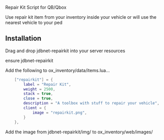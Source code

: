 Repair Kit Script for QB/Qbox

Use repair kit item from your inventory inside your vehicle or will use the nearest vehicle to your ped

## Installation

Drag and drop jdbnet-repairkit into your server resources

ensure jdbnet-repairkit

Add the following to ox_inventory/data/items.lua...

```lua
	["repairkit"] = {
		label = "Repair Kit",
		weight = 2500,
		stack = true,
		close = true,
		description = "A toolbox with stuff to repair your vehicle",
		client = {
			image = "repairkit.png",
		}
	},
```

Add the image from jdbnet-repairkit/img/ to ox_inventory/web/images/